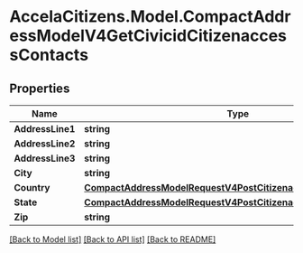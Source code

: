 # AccelaCitizens.Model.CompactAddressModelV4GetCivicidCitizenaccessContacts
## Properties

Name | Type | Description | Notes
------------ | ------------- | ------------- | -------------
**AddressLine1** | **string** |  | [optional] 
**AddressLine2** | **string** |  | [optional] 
**AddressLine3** | **string** |  | [optional] 
**City** | **string** |  | [optional] 
**Country** | [**CompactAddressModelRequestV4PostCitizenaccessRegisterCountry**](CompactAddressModelRequestV4PostCitizenaccessRegisterCountry.md) |  | [optional] 
**State** | [**CompactAddressModelRequestV4PostCitizenaccessRegisterCountry**](CompactAddressModelRequestV4PostCitizenaccessRegisterCountry.md) |  | [optional] 
**Zip** | **string** |  | [optional] 

[[Back to Model list]](../README.md#documentation-for-models) [[Back to API list]](../README.md#documentation-for-api-endpoints) [[Back to README]](../README.md)

